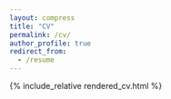 ```yaml
---
layout: compress
title: "CV"
permalink: /cv/
author_profile: true
redirect_from:
  - /resume
---
```


{% include_relative rendered_cv.html %}

